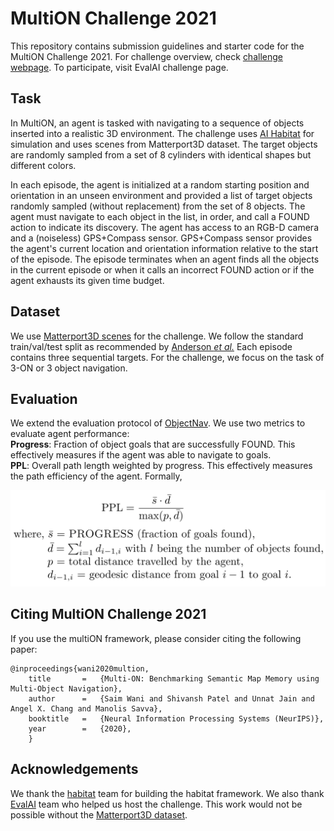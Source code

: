 # MultiON Challenge 2021

This repository contains submission guidelines and starter code for the MultiON Challenge 2021. For challenge overview, check [challenge webpage](http://aspis.cmpt.sfu.ca/projects/multion/). To participate, visit EvalAI challenge page.

## Task

In MultiON, an agent is tasked with navigating to a sequence of objects inserted into a realistic 3D environment. The challenge uses [AI Habitat](https://aihabitat.org/) for simulation and uses scenes from Matterport3D dataset. The target objects are randomly sampled from a set of 8 cylinders with identical shapes but different colors. 

In each episode, the agent is initialized at a random starting position and orientation in an unseen environment and provided a 
list of target objects randomly sampled (without replacement) from the set of 8 objects. The agent must navigate to each object in the list, in order, and call a FOUND action to indicate its discovery. The agent has access to an RGB-D camera and a (noiseless) GPS+Compass sensor. GPS+Compass sensor provides the agent's current location and orientation information relative to the start of the episode. The episode terminates when an agent finds all the objects in the current episode or when it calls an incorrect FOUND action or if the agent exhausts its given time budget.


## Dataset
We use [Matterport3D scenes](https://niessner.github.io/Matterport/) for the challenge. We follow the standard train/val/test split as recommended by [Anderson *et al.*](https://arxiv.org/abs/1807.06757) Each episode contains three sequential targets. For the challenge, we focus on the task of 3-ON or 3 object navigation.

## Evaluation
We extend the evaluation protocol of [ObjectNav](https://arxiv.org/abs/2006.13171). We use two metrics to evaluate agent performance:  
**Progress**: Fraction of object goals that are successfully FOUND. This effectively measures if the agent was able to navigate to goals.  
**PPL**: Overall path length weighted by progress. This effectively measures the path efficiency of the agent. Formally, 

![PPL Formula](imgs/PPL.png "PPL Formula")


## Citing MultiON Challenge 2021
If you use the multiON framework, please consider citing the following paper:
```
@inproceedings{wani2020multion,
    title       =   {Multi-ON: Benchmarking Semantic Map Memory using Multi-Object Navigation},
    author      =   {Saim Wani and Shivansh Patel and Unnat Jain and Angel X. Chang and Manolis Savva},
    booktitle   =   {Neural Information Processing Systems (NeurIPS)},
    year        =   {2020},
    }
```

## Acknowledgements
We thank the [habitat](https://aihabitat.org/) team for building the habitat framework. We also thank [EvalAI](https://eval.ai/) team who helped us host the challenge. This work would not be possible without the [Matterport3D dataset](https://niessner.github.io/Matterport/).
